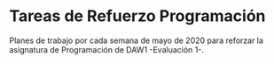 # Tareas de Refuerzo Programación
Planes de trabajo por cada semana de mayo de 2020 para reforzar la asignatura de Programación de DAW1 -Evaluación 1-.
